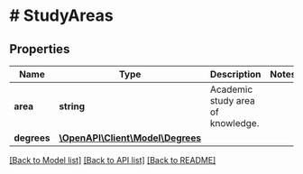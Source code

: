 # # StudyAreas

## Properties

Name | Type | Description | Notes
------------ | ------------- | ------------- | -------------
**area** | **string** | Academic study area of knowledge. |
**degrees** | [**\OpenAPI\Client\Model\Degrees**](Degrees.md) |  |

[[Back to Model list]](../../README.md#models) [[Back to API list]](../../README.md#endpoints) [[Back to README]](../../README.md)
